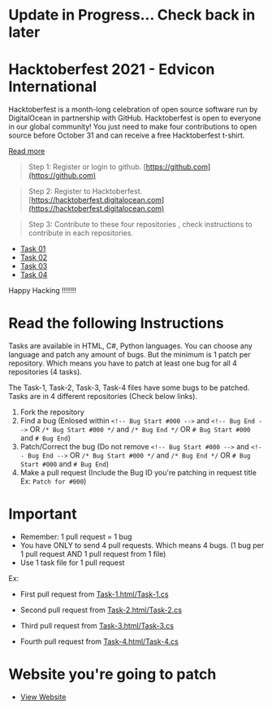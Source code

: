 # Update in Progress... Check back in later

# Hacktoberfest 2021 - Edvicon International
Hacktoberfest is a month-long celebration of open source software run by DigitalOcean in partnership with GitHub. Hacktoberfest is open to everyone in our global community! You just need to make four contributions to open source before October 31 and can receive a free Hacktoberfest t-shirt.

[Read more](https://hacktoberfest.digitalocean.com)

> Step 1: Register or login to github. [https://github.com](https://github.com)

> Step 2: Register to Hacktoberfest. [https://hacktoberfest.digitalocean.com](https://hacktoberfest.digitalocean.com)

> Step 3: Contribute to these four repositories , check instructions to contribute in each repositories.

* [Task 01](https://github.com/edvicon/Hacktoberfest2020-Task1)
* [Task 02](https://github.com/edvicon/Hacktoberfest2020-Task2)
* [Task 03](https://github.com/edvicon/Hacktoberfest2020-Task3)
* [Task 04](https://github.com/edvicon/Hacktoberfest2020-Task4)

Happy Hacking !!!!!!!

# Read the following Instructions
Tasks are available in HTML, C#, Python languages. You can choose any language and patch any amount of bugs. But the minimum is 1 patch per repository. Which means you have to patch at least one bug for all 4 repositories (4 tasks).

The Task-1, Task-2, Task-3, Task-4 files have some bugs to be patched. Tasks are in 4 different repositories (Check below links).

1. Fork the repository
2. Find a bug (Enlosed within `<!-- Bug Start #000 -->` and `<!-- Bug End -->` OR `/* Bug Start #000 */` and `/* Bug End */` OR `# Bug Start #000` and `# Bug End`)
3. Patch/Correct the bug (Do not remove `<!-- Bug Start #000 -->` and `<!-- Bug End -->` OR `/* Bug Start #000 */` and `/* Bug End */` OR `# Bug Start #000` and `# Bug End`)
4. Make a pull request (Include the Bug ID you're patching in request title Ex: `Patch for #000`)

# Important
* Remember: 1 pull request = 1 bug
* You have ONLY to send 4 pull requests. Which means 4 bugs. (1 bug per 1 pull request AND 1 pull request from 1 file)
* Use 1 task file for 1 pull request

Ex: 

* First pull request from [Task-1.html/Task-1.cs](https://github.com/edvicon/Hacktoberfest2020-Task1)

* Second pull request from [Task-2.html/Task-2.cs](https://github.com/edvicon/Hacktoberfest2020-Task2)

* Third pull request from [Task-3.html/Task-3.cs](https://github.com/edvicon/Hacktoberfest2020-Task3)

* Fourth pull request from [Task-4.html/Task-4.cs](https://github.com/edvicon/Hacktoberfest2020-Task4)

# Website you're going to patch
* [View Website](https://www.hacktoberfest2020.edvicon.org)

